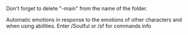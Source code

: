 Don't forget to delete "-main" from the name of the folder.

Automatic emotions in response to the emotions of other characters and when using abilities.		 Enter /Soulful or /sf for commands info 
